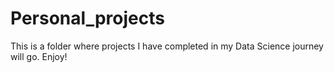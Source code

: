 # Personal_projects

This is a folder where projects I have completed in my Data Science journey will go. Enjoy!
